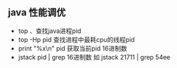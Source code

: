 ## java 性能调优

- top 、查找java进程pid
- top -Hp pid 查找进程中最耗cpu的线程pid  
- print "%x\n" pid  获取当前pid 16进制数
- jstack  pid | grep  16进制数  如 jstack 21711 | grep 54ee
